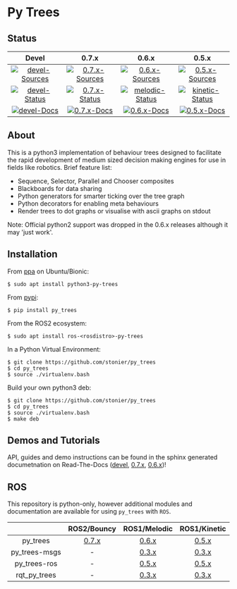 # Py Trees

## Status

| Devel | 0.7.x | 0.6.x | 0.5.x |
|:---:|:---:|:---:|:---:|
| [![devel-Sources][devel-sources-image]][devel-sources] | [![0.7.x-Sources][0.7.x-sources-image]][0.7.x-sources] | [![0.6.x-Sources][0.6.x-sources-image]][0.6.x-sources] | [![0.5.x-Sources][0.5.x-sources-image]][0.5.x-sources] |
| [![devel-Status][devel-build-status-image]][devel-build-status] | [![0.7.x-Status][0.7.x-build-status-image]][0.7.x-build-status] | [![melodic-Status][melodic-build-status-image]][melodic-build-status] | [![kinetic-Status][kinetic-build-status-image]][kinetic-build-status] | |
| [![devel-Docs][devel-docs-image]][devel-docs] | [![0.7.x-Docs][0.7.x-docs-image]][0.7.x-docs] | [![0.6.x-Docs][0.6.x-docs-image]][0.6.x-docs] | [![0.5.x-Docs][0.5.x-docs-image]][0.5.x-docs] | |

[license-image]: https://img.shields.io/badge/License-BSD%203--Clause-orange.svg?style=plastic
[license]: LICENSE

[devel-sources-image]: http://img.shields.io/badge/sources-devel-blue.svg?style=plastic
[devel-sources]: https://github.com/stonier/py_trees/tree/devel
[0.7.x-sources-image]: http://img.shields.io/badge/sources-0.7.x-blue.svg?style=plastic
[0.7.x-sources]: https://github.com/stonier/py_trees/tree/release/0.7.x
[0.6.x-sources-image]: http://img.shields.io/badge/sources-0.6.x-blue.svg?style=plastic
[0.6.x-sources]: https://github.com/stonier/py_trees/tree/release/0.6.x
[0.5.x-sources-image]: http://img.shields.io/badge/sources-0.5.x-blue.svg?style=plastic
[0.5.x-sources]: https://github.com/stonier/py_trees/tree/release/0.5.x
[0.4.x-sources-image]: http://img.shields.io/badge/sources-0.4.x--indigo--kinetic-blue.svg?style=plastic
[0.4.x-sources]: https://github.com/stonier/py_trees/tree/release/0.4-indigo-kinetic

[devel-build-status-image]: http://build.ros.org/job/Mbin_uB64__py_trees__ubuntu_bionic_amd64__binary/badge/icon?style=plastic
[devel-build-status]: https://circleci.com/gh/stonier/py_trees/tree/devel
[0.7.x-build-status-image]: http://build.ros.org/job/Mbin_uB64__py_trees__ubuntu_bionic_amd64__binary/badge/icon?style=plastic
[0.7.x-build-status]: https://circleci.com/gh/stonier/py_trees/tree/release/0.7.x
[bouncy-build-status-image]: http://build.ros.org/job/Mbin_uB64__py_trees__ubuntu_bionic_amd64__binary/badge/icon?style=plastic
[bouncy-build-status]: http://build.ros.org/job/Mbin_uX64__py_trees__ubuntu_bionic_amd64__binary
[melodic-build-status-image]: http://build.ros.org/job/Mbin_uB64__py_trees__ubuntu_bionic_amd64__binary/badge/icon?style=plastic
[melodic-build-status]: http://build.ros.org/job/Mbin_uX64__py_trees__ubuntu_bionic_amd64__binary
[kinetic-build-status-image]: http://build.ros.org/job/Kbin_uX64__py_trees__ubuntu_xenial_amd64__binary/badge/icon?style=plastic
[kinetic-build-status]: http://build.ros.org/job/Kbin_uX64__py_trees__ubuntu_xenial_amd64__binary

[devel-docs-image]: https://readthedocs.org/projects/py-trees/badge/?version=devel&style=plastic
[devel-docs]: http://py-trees.readthedocs.io/
[0.7.x-docs-image]: https://readthedocs.org/projects/py-trees/badge/?version=release-0.7.x&style=plastic
[0.7.x-docs]: http://py-trees.readthedocs.io/en/release-0.7.x/
[0.6.x-docs-image]: https://readthedocs.org/projects/py-trees/badge/?version=release-0.6.x&style=plastic
[0.6.x-docs]: http://py-trees.readthedocs.io/en/release-0.6.x/
[0.5.x-docs-image]: https://readthedocs.org/projects/py-trees/badge/?version=release-0.5.x&style=plastic
[0.5.x-docs]: http://py-trees.readthedocs.io/en/release-0.5.x/

## About

This is a python3 implementation of behaviour trees designed to facilitate the rapid development of medium sized decision making engines for use in fields like robotics. Brief feature list:

* Sequence, Selector, Parallel and Chooser composites
* Blackboards for data sharing
* Python generators for smarter ticking over the tree graph
* Python decorators for enabling meta behaviours
* Render trees to dot graphs or visualise with ascii graphs on stdout

Note: Official python2 support was dropped in the 0.6.x releases although it may 'just work'.

## Installation

From [ppa](https://launchpad.net/~d-stonier/+archive/ubuntu/snorriheim) on Ubuntu/Bionic:

```
$ sudo apt install python3-py-trees
```

From [pypi](https://pypi.python.org/pypi/py_trees):

```
$ pip install py_trees
```

From the ROS2 ecosystem:

```
$ sudo apt install ros-<rosdistro>-py-trees
```

In a Python Virtual Environment:

```
$ git clone https://github.com/stonier/py_trees
$ cd py_trees
$ source ./virtualenv.bash
```

Build your own python3 deb:

```
$ git clone https://github.com/stonier/py_trees
$ cd py_trees
$ source ./virtualenv.bash
$ make deb
```

## Demos and Tutorials

API, guides and demo instructions can be found in the sphinx generated documetnation on Read-The-Docs ([devel](http://py-trees.readthedocs.io/), [0.7.x](http://py-trees.readthedocs.io/en/release-0.7.x/), [0.6.x](http://py-trees.readthedocs.io/en/release-0.6.x/))!

## ROS

This repository is python-only, however additional modules and documentation are available for using `py_trees` with `ROS`.

| | ROS2/Bouncy | ROS1/Melodic | ROS1/Kinetic |
|:---:|:---:|:---:|:---:|
| py_trees | [0.7.x][py-trees-0.7.x] | [0.6.x][py-trees-0.6.x] | [0.5.x][py-trees-0.5.x] |
| py_trees-msgs | - | [0.3.x][py-trees-msgs-melodic] |[0.3.x][py-trees-msgs-kinetic] |
| py_trees-ros | - | [0.5.x][py-trees-ros-melodic] | [0.5.x][py-trees-ros-kinetic] |
| rqt_py_trees | - | [0.3.x][rqt-py-trees-melodic] | [0.3.x][rqt-py-trees-kinetic] |

[py-trees-0.7.x]: https://github.com/stonier/py_trees/tree/release/0.7.x
[py-trees-0.6.x]: https://github.com/stonier/py_trees/tree/release/0.6.x
[py-trees-0.5.x]: https://github.com/stonier/py_trees/tree/release/0.5.x
[py-trees-msgs-kinetic]: https://github.com/stonier/py_trees_msgs/tree/release/0.3-kinetic
[py-trees-msgs-melodic]: https://github.com/stonier/py_trees_msgs/tree/release/0.3-melodic
[py-trees-ros-kinetic]: https://github.com/stonier/py_trees_ros/tree/release/0.5-kinetic
[py-trees-ros-melodic]: https://github.com/stonier/py_trees_ros/tree/release/0.5-melodic
[rqt-py-trees-kinetic]: https://github.com/stonier/rqt_py_trees/tree/release/0.3-kinetic
[rqt-py-trees-melodic]: https://github.com/stonier/rqt_py_trees/tree/release/0.3-melodic

